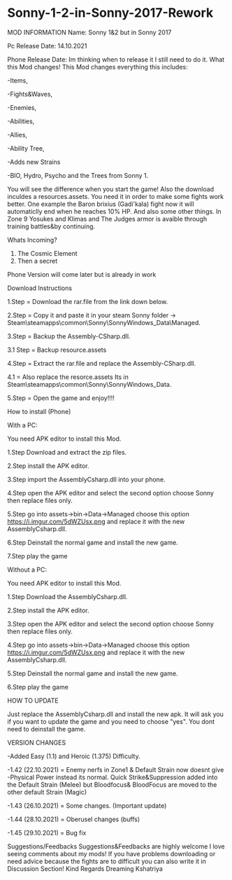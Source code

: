 # Sonny-1-2-in-Sonny-2017-Rework
MOD INFORMATION 
Name: Sonny 1&2 but in Sonny 2017

Pc Release Date: 14.10.2021

Phone Release Date: Im thinking when to release it I still need to do it.
What this Mod changes! 
This Mod changes everything this includes:

-Items,

-Fights&Waves,

-Enemies,

-Abilities,

-Allies,

-Ability Tree,

-Adds new Strains

-BIO, Hydro, Psycho and the Trees from Sonny 1.

You will see the difference when you start the game!
Also the download inculdes a resources.assets. You need it in order to make some fights work better. One example the Baron brixius (Gadi'kala) fight now it will automaticlly end when he reaches 10% HP. And also some other things.
In Zone 9 Yosukes and Klimas and The Judges armor is avaible through training battles&by continuing.

Whats Incoming? 
1. The Cosmic Element
2. Then a secret

Phone Version will come later but is already in work

Download Instructions

1.Step = Download the rar.file from the link down below.

2.Step = Copy it and paste it in your steam Sonny folder -> Steam\steamapps\common\Sonny\SonnyWindows_Data\Managed.

3.Step = Backup the Assembly-CSharp.dll.

3.1 Step = Backup resource.assets

4.Step = Extract the rar.file and replace the Assembly-CSharp.dll.

4.1 = Also replace the resorce.assets
Its in Steam\steamapps\common\Sonny\SonnyWindows_Data.

5.Step = Open the game and enjoy!!!!

How to install (Phone)

With a PC:

You need APK editor to install this Mod.

1.Step Download and extract the zip files.

2.Step install the APK editor.

3.Step import the AssemblyCsharp.dll into your phone.

4.Step open the APK editor and select the second option choose Sonny then replace files only.

5.Step go into assets->bin->Data->Managed choose this option https://i.imgur.com/5dWZUsx.png and replace it with the new AssemblyCsharp.dll.

6.Step Deinstall the normal game and install the new game.

7.Step play the game

Without a PC:

You need APK editor to install this Mod.

1.Step Download the AssemblyCsharp.dll.

2.Step install the APK editor.

3.Step open the APK editor and select the second option choose Sonny then replace files only.

4.Step go into assets->bin->Data->Managed choose this option https://i.imgur.com/5dWZUsx.png and replace it with the new AssemblyCsharp.dll.

5.Step Deinstall the normal game and install the new game.

6.Step play the game

HOW TO UPDATE

Just replace the AssemblyCsharp.dll and install the new apk. It will ask you if you want to update the game and you need to choose "yes". You dont need to deinstall the game.

VERSION CHANGES 

-Added Easy (1.1) and Heroic (1.375) Difficulty.

-1.42 (22.10.2021) = Enemy nerfs in Zone1 & Default Strain now doesnt give -Physical Power instead its normal. Quick Strike&Suppression added into the Default Strain (Melee) but Bloodfocus& BloodFocus are moved to the other default Strain (Magic)

-1.43 (26.10.2021) = Some changes. (Important update)

-1.44 (28.10.2021) = Oberusel changes (buffs)

-1.45 (29.10.2021) = Bug fix

Suggestions/Feedbacks 
Suggestions&Feedbacks are highly welcome I love seeing comments about my mods!
If you have problems downloading or need advice because the fights are to difficult you can also write it in Discussion Section!
Kind Regards
Dreaming Kshatriya
